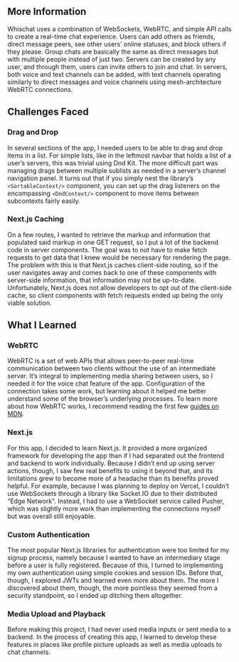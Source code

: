 ## More Information

Whischat uses a combination of WebSockets, WebRTC, and simple API calls to create a real-time chat experience. Users can add others as friends, direct message peers, see other users’ online statuses, and block others if they please. Group chats are basically the same as direct messages but with multiple people instead of just two. Servers can be created by any user, and through them, users can invite others to join and chat. In servers, both voice and text channels can be added, with text channels operating similarly to direct messages and voice channels using mesh-architecture WebRTC connections.

## Challenges Faced

### Drag and Drop

In several sections of the app, I needed users to be able to drag and drop items in a list. For simple lists, like in the leftmost navbar that holds a list of a user’s servers, this was trivial using Dnd Kit. The more difficult part was managing drags between multiple sublists as needed in a server’s channel navigation panel. It turns out that if you simply nest the library’s `<SortableContext/>` component, you can set up the drag listeners on the encompassing `<DndContext/>` component to move items between subcontexts fairly easily.

### Next.js Caching

On a few routes, I wanted to retrieve the markup and information that populated said markup in one GET request, so I put a lot of the backend code in server components. The goal was to not have to make fetch requests to get data that I knew would be necessary for rendering the page. The problem with this is that Next.js caches client-side routing, so if the user navigates away and comes back to one of these components with server-side information, that information may not be up-to-date. Unfortunately, Next.js does not allow developers to opt out of the client-side cache, so client components with fetch requests ended up being the only viable solution.

## What I Learned

### WebRTC

WebRTC is a set of web APIs that allows peer-to-peer real-time communication between two clients without the use of an intermediate server. It’s integral to implementing media sharing between users, so I needed it for the voice chat feature of the app. Configuration of the connection takes some work, but learning about it helped me better understand some of the browser’s underlying processes. To learn more about how WebRTC works, I recommend reading the first few [guides on MDN](https://developer.mozilla.org/en-US/docs/Web/API/WebRTC_API).

### Next.js

For this app, I decided to learn Next.js. It provided a more organized framework for developing the app than if I had separated out the frontend and backend to work individually. Because I didn’t end up using server actions, though, I saw few real benefits to using it beyond that, and its limitations grew to become more of a headache than its benefits proved helpful. For example, because I was planning to deploy on Vercel, I couldn’t use WebSockets through a library like Socket.IO due to their distributed “Edge Network". Instead, I had to use a WebSocket service called Pusher, which was slightly more work than implementing the connections myself but was overall still enjoyable.

### Custom Authentication

The most popular Next.js libraries for authentication were too limited for my signup process, namely because I wanted to have an intermediary stage before a user is fully registered. Because of this, I turned to implementing my own authentication using simple cookies and session IDs. Before that, though, I explored JWTs and learned even more about them. The more I discovered about them, though, the more pointless they seemed from a security standpoint, so I ended up ditching them altogether.

### Media Upload and Playback

Before making this project, I had never used media inputs or sent media to a backend. In the process of creating this app, I learned to develop these features in places like profile picture uploads as well as media uploads to chat channels.
